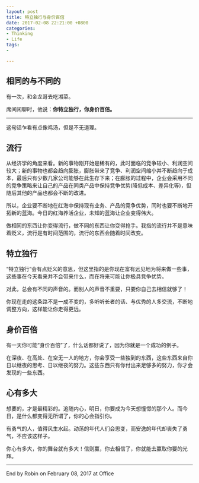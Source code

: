 ```yaml
---
layout: post
title: 特立独行与身价百倍
date: 2017-02-08 22:21:00 +0800
categories:
- Thinking
- Life
tags:
- 

---
```


## 相同的与不同的

有一次，和金龙哥去吃湘菜。

席间闲聊时，他说：**你特立独行，你身价百倍。**

----

这句话乍看有点像鸡汤，但是不无道理。

## 流行

从经济学的角度来看。新的事物刚开始是稀有的，此时面临的竞争较小、利润空间较大；新的事物也都会趋向膨胀，膨胀带来了竞争、利润空间缩小并不断趋向于成本，最后只有少数几家公司能够在此生存下来；在膨胀的过程中，企业会采用不同的竞争策略来让自己的产品在同类产品中保持竞争优势(降低成本、差异化等)，但随后其他的产品也都会不断的改进。

所以，企业要不断地在红海中保持现有业务、产品的竞争优势，同时也要不断地开拓新的蓝海。今日的红海养活企业，未知的蓝海让企业变得伟大。

做相同的东西让你变得流行，做不同的东西让你变得抢手。我指的流行并不是意味着贬义，流行是有时间范围的，流行的东西会随着时间改变。

## 特立独行

“特立独行”会有点贬义的意思，但这里指的是你现在富有远见地为将来做一些事，这些事在今天看来并不会带来什么，而在将来可能让你极具竞争优势。

对此，总会有不同的声音的。而别人的声音不重要，只要你自己去相信就够了！

你现在走的这条路不是一成不变的，多听听长者的话、与优秀的人多交流，不断地调整方向，这样能让你走得更远。

## 身价百倍


有一天你可能“身价百倍”了，什么话都好说了，因为你就是一个成功的例子。

在深夜、在高处、在空无一人的地方，你会享受一些独到的东西，这些东西来自你日以继夜的思考、日以继夜的努力。这些东西只有你付出来足够多的努力，你才会发现的一些东西。

## 心有多大

想要的，才是最精彩的。追随内心，明日，你要成为今天想憧憬的那个人。而今日，是什么都变得无所谓了，你的心会指引你。

有勇气的人，值得风生水起。动荡的年代人们会思变，而安逸的年代却丧失了勇气，不应该这样子。

你心有多大，你的舞台就有多大！信则赢，你去相信了，你就能去赢取你要的光辉。


----

End by Robin on February 08, 2017 at Office